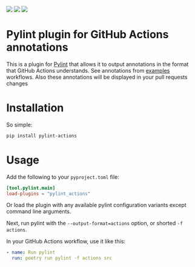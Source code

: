 ![](https://img.shields.io/pypi/v/pylint-actions)
![](https://img.shields.io/pypi/dm/pylint-actions)
![](https://img.shields.io/pypi/pyversions/pylint-actions)
# Pylint plugin for GitHub Actions annotations
This is a plugin for [Pylint](https://www.pylint.org/) that allows it to output annotations 
in the format that GitHub Actions understands. 
See annotations from [examples](https://github.com/skhomuti/pylint-actions/actions/workflows/example.yml) workflows.
Also these annotations will be displayed in your pull requests changes

# Installation
So simple:
```bash
pip install pylint-actions
```

# Usage
Add the following to your `pyproject.toml` file:
```toml
[tool.pylint.main]
load-plugins = "pylint_actions"
```
Or load the plugin with any available pylint configuration variants except command line arguments.

Next, run pylint with the `--output-format=actions` option, or shorted `-f actions`.

In your GitHub Actions workflow, use it like this:
```yaml
- name: Run pylint
  run: poetry run pylint -f actions src
```
